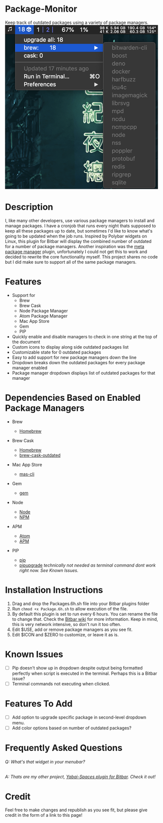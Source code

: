 # Package-Monitor
Keep track of outdated packages using a variety of package managers.
![image of outdated packages](Images/image.png)
# Description
I, like many other developers, use various package managers to install and manage packages. I have a cronjob that runs every night thats supposed to keep all these packages up to date, but sometimes I'd like to know what's going to be updated when the job runs. Inspired by Polybar widgets on Linux, this plugin for Bitbar will display the combined number of outdated for a number of package managers. Another inspiration was the [meta package manager](https://meta-package-manager.readthedocs.io/en/develop/bitbar.html) plugin, unfortunately I could not get this to work and decided to rewrite the core functionality myself. This project shares no code but I did make sure to support all of the same package managers.

# Features
* Support for 
  * Brew
  * Brew Cask
  * Node Package Manager
  * Atom Package Manager
  * Mac App Store
  * Gem
  * PIP
* Quickly enable and disable managers to check in one string at the top of the document
* Custom icons to display along side outdated packages list
* Customizable state for 0 outdated packages
* Easy to add support for new package managers down the line
* Dropdown breaks down the outdated packages for every package manager enabled
* Package manager dropdown displays list of outdated packages for that manager

# Dependencies Based on Enabled Package Managers
* Brew
  * [Homebrew](https://brew.sh/)
  
* Brew Cask
  * [Homebrew](https://brew.sh/)
  * [brew-cask-outdated](https://github.com/bgandon/brew-cask-outdated)
  
* Mac App Store
  * [mas-cli](https://github.com/mas-cli/mas)
  
* Gem
  * [gem](https://rubygems.org/pages/download)
  
* Node
  * [Node](https://www.npmjs.com/get-npm)
  * [NPM](https://www.npmjs.com/get-npm)
  
* APM
  * [Atom](https://www.npmjs.com/get-npm)
  * [APM](https://www.npmjs.com/get-npm)
  
* PIP
  * [pip](https://pypi.org/project/pip/)
  * [pipupgrade](https://pypi.org/project/pipupgrade/) *technically not needed as terminal command dont work right now. See Known Issues.*

# Installation Instructions
1. Drag and drop the Packages.6h.sh file into your Bitbar plugins folder
2. Run `chmod +x Package.6h.sh` to allow execution of the file.
3. By default this plugin is set to run every 6 hours. You can rename the file to change that. Check the [Bitbar wiki](https://github.com/matryer/bitbar#installing-plugins) for more information. Keep in mind, this is very network intensive, so don't run it too often.
4. Edit $USE, add or remove package managers as you see fit.
5. Edit $ICON and $ZERO to customize, or leave it as is.

# Known Issues

- [ ] Pip doesn't show up in dropdown despite output being formatted perfectly when script is executed in the terminal. Perhaps this is a Bitbar issue?
- [ ] Terminal commands not executing when clicked.

# Features To Add
- [ ] Add option to upgrade specific package in second-level dropdown menu.
- [ ] Add color options based on number of outdated packages?

# Frequently Asked Questions

###### Q: What's that widget in your menubar?

###### A: Thats are my other project, [Yabai-Spaces plugin for Bitbar](https://github.com/SxC97/Yabai-Spaces). Check it out!

# Credit
Feel free to make changes and republish as you see fit, but please give credit in the form of a link to this page!
